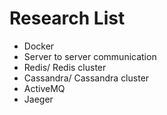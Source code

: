 # Research List

- Docker
- Server to server communication
- Redis/ Redis cluster
- Cassandra/ Cassandra cluster
- ActiveMQ
- Jaeger
